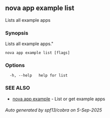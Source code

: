 ## nova app example list

Lists all example apps

### Synopsis

Lists all example apps."

```
nova app example list [flags]
```

### Options

```
  -h, --help   help for list
```

### SEE ALSO

* [nova app example](nova_app_example.md)	 - List or get example apps

###### Auto generated by spf13/cobra on 5-Sep-2025
